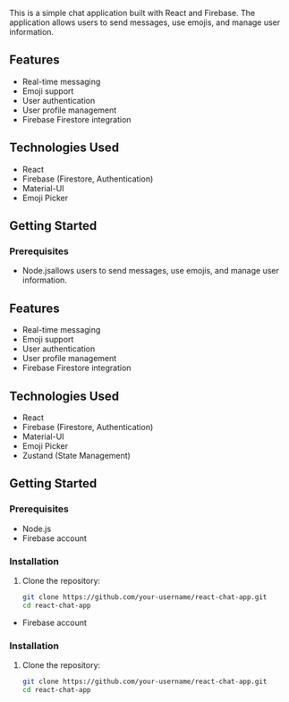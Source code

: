 This is a simple chat application built with React and Firebase. The application allows users to send messages, use emojis, and manage user information.

## Features

- Real-time messaging
- Emoji support
- User authentication
- User profile management
- Firebase Firestore integration

## Technologies Used

- React
- Firebase (Firestore, Authentication)
- Material-UI
- Emoji Picker

## Getting Started

### Prerequisites

- Node.jsallows users to send messages, use emojis, and manage user information.

## Features

- Real-time messaging
- Emoji support
- User authentication
- User profile management
- Firebase Firestore integration

## Technologies Used

- React
- Firebase (Firestore, Authentication)
- Material-UI
- Emoji Picker
- Zustand (State Management)

## Getting Started

### Prerequisites

- Node.js
- Firebase account

### Installation

1. Clone the repository:

   ```bash
   git clone https://github.com/your-username/react-chat-app.git
   cd react-chat-app
   ```

- Firebase account

### Installation

1. Clone the repository:

   ```bash
   git clone https://github.com/your-username/react-chat-app.git
   cd react-chat-app
   ```
